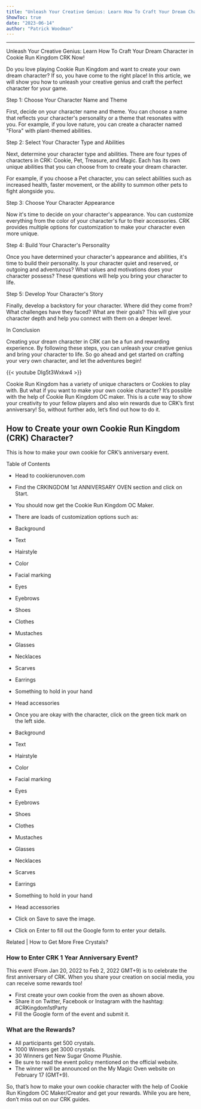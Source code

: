 ```yaml
---
title: "Unleash Your Creative Genius: Learn How To Craft Your Dream Character in Cookie Run Kingdom CRK Now!"
ShowToc: true 
date: "2023-06-14"
author: "Patrick Woodman"
---
```

*****
Unleash Your Creative Genius: Learn How To Craft Your Dream Character in Cookie Run Kingdom CRK Now!

Do you love playing Cookie Run Kingdom and want to create your own dream character? If so, you have come to the right place! In this article, we will show you how to unleash your creative genius and craft the perfect character for your game.

Step 1: Choose Your Character Name and Theme

First, decide on your character name and theme. You can choose a name that reflects your character's personality or a theme that resonates with you. For example, if you love nature, you can create a character named "Flora" with plant-themed abilities.

Step 2: Select Your Character Type and Abilities

Next, determine your character type and abilities. There are four types of characters in CRK: Cookie, Pet, Treasure, and Magic. Each has its own unique abilities that you can choose from to create your dream character.

For example, if you choose a Pet character, you can select abilities such as increased health, faster movement, or the ability to summon other pets to fight alongside you.

Step 3: Choose Your Character Appearance

Now it's time to decide on your character's appearance. You can customize everything from the color of your character's fur to their accessories. CRK provides multiple options for customization to make your character even more unique.

Step 4: Build Your Character's Personality

Once you have determined your character's appearance and abilities, it's time to build their personality. Is your character quiet and reserved, or outgoing and adventurous? What values and motivations does your character possess? These questions will help you bring your character to life.

Step 5: Develop Your Character's Story

Finally, develop a backstory for your character. Where did they come from? What challenges have they faced? What are their goals? This will give your character depth and help you connect with them on a deeper level.

In Conclusion

Creating your dream character in CRK can be a fun and rewarding experience. By following these steps, you can unleash your creative genius and bring your character to life. So go ahead and get started on crafting your very own character, and let the adventures begin!

{{< youtube DIg5t3Wxkw4 >}} 



Cookie Run Kingdom has a variety of unique characters or Cookies to play with. But what if you want to make your own cookie character? It’s possible with the help of Cookie Run Kingdom OC maker. This is a cute way to show your creativity to your fellow players and also win rewards due to CRK’s first anniversary! So, without further ado, let’s find out how to do it.
 
## How to Create your own Cookie Run Kingdom (CRK) Character?
 
This is how to make your own cookie for CRK’s anniversary event.
 
Table of Contents
 
- Head to cookierunoven.com
 - Find the CRKINGDOM 1st ANNIVERSARY OVEN section and click on Start.

 

 
- You should now get the Cookie Run Kingdom OC Maker.

 
- There are loads of customization options such as:
 - Background
 - Text
 - Hairstyle
 - Color
 - Facial marking
 - Eyes
 - Eyebrows
 - Shoes
 - Clothes
 - Mustaches
 - Glasses
 - Necklaces
 - Scarves
 - Earrings
 - Something to hold in your hand
 - Head accessories
 - Once you are okay with the character, click on the green tick mark on the left side.

 
- Background
 - Text
 - Hairstyle
 - Color
 - Facial marking
 - Eyes
 - Eyebrows
 - Shoes
 - Clothes
 - Mustaches
 - Glasses
 - Necklaces
 - Scarves
 - Earrings
 - Something to hold in your hand
 - Head accessories

 
- Click on Save to save the image.
 - Click on Enter to fill out the Google form to enter your details.

 
Related | How to Get More Free Crystals?
 
### How to Enter CRK 1 Year Anniversary Event?
 
This event (From Jan 20, 2022 to Feb 2, 2022 GMT+9) is to celebrate the first anniversary of CRK. When you share your creation on social media, you can receive some rewards too!
 
- First create your own cookie from the oven as shown above.
 - Share it on Twitter, Facebook or Instagram with the hashtag: #CRKingdom1stParty
 - Fill the Google form of the event and submit it.

 
### What are the Rewards?
 
- All participants get 500 crystals.
 - 1000 Winners get 3000 crystals.
 - 30 Winners get New Sugar Gnome Plushie.
 - Be sure to read the event policy mentioned on the official website.
 - The winner will be announced on the My Magic Oven website on February 17 (GMT+9).

 
So, that’s how to make your own cookie character with the help of Cookie Run Kingdom OC Maker/Creator and get your rewards. While you are here, don’t miss out on our CRK guides.




